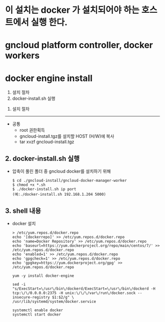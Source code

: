 # 이 설치는 docker 가 설치되어야 하는 호스트에서 실행 한다.
# gncloud platform controller, docker workers
# docker engine install


1. 설치 절차
2. docker-install.sh 실행

<span></span>
1. 설치 절차
------------

- 공통 
    - root 권한획득
    - gncloud-install.tgz를 설치할 HOST (H/W)에 복사
    - tar xvzf gncloud-install.tgz

<span></span>
2. docker-install.sh 실행
-------------------------

- 압축이 풀린 폴더 중 gncloud docker를 설치하기 위해 
    ```
    $ cd ./gncloud-install/gncloud-docker-manager-worker
    $ chmod +x *.sh
    $ ./docker-install.sh ip port 
	(예:./docker-install.sh 192.168.1.204 5000)
    ```

<span></span>
3. shell 내용
------------
- docker 설치
    ```
    > /etc/yum.repos.d/docker.repo
    echo '[dockerrepo]' >> /etc/yum.repos.d/docker.repo
    echo 'name=Docker Repository' >> /etc/yum.repos.d/docker.repo
    echo 'baseurl=https://yum.dockerproject.org/repo/main/centos/7/' >> /etc/yum.repos.d/docker.repo
    echo 'enabled=1' >> /etc/yum.repos.d/docker.repo
    echo 'gpgcheck=1' >> /etc/yum.repos.d/docker.repo
    echo 'gpgkey=https://yum.dockerproject.org/gpg' >> /etc/yum.repos.d/docker.repo

    yum -y install docker-engine

    sed -i "s/ExecStart=\/usr\/bin\/dockerd/ExecStart=\/usr\/bin\/dockerd -H tcp:\/\/0.0.0.0:2375 -H unix:\/\/\/var\/run\/docker.sock --insecure-registry $1:$2/g" \
    /usr/lib/systemd/system/docker.service

    systemctl enable docker
    systemctl start docker
    ```
